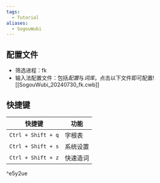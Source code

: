 ```yaml
---
tags:
  - Tutorial
aliases:
  - SogouWubi
---
```

## 配置文件
- 筛选进程：fk 
- 输入法配置文件：包括*配置*与*词库*，点击以下文件即可配置![[SogouWubi_20240730_fk.cwb]]
## 快捷键

| 快捷键                | 功能   |
| ------------------ | ---- |
| `Ctrl + Shift + q` | 字根表  |
| `Ctrl + Shift + s` | 系统设置 |
| `Ctrl + Shift + z` | 快速造词 |

^e5y2ue